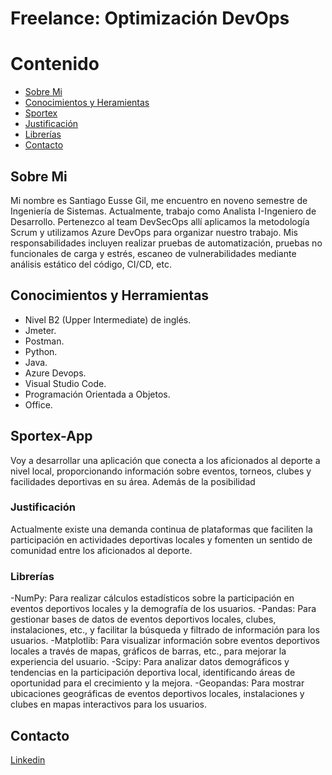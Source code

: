 # Freelance: Optimización DevOps
# Contenido
- [Sobre Mi](#Sobre-Mi)
- [Conocimientos y Heramientas](#Conocimientos-y-Herramientas)
- [Sportex](#Sportex-App)
- [Justificación](##Justificación)
- [Librerías](##Librerías)
- [Contacto](#Contacto)

## Sobre Mi
Mi nombre es Santiago Eusse Gil, me encuentro en noveno semestre de Ingeniería de Sistemas. 
Actualmente, trabajo como Analista I-Ingeniero de Desarrollo. Pertenezco al team DevSecOps allí aplicamos la metodología Scrum y utilizamos Azure DevOps para organizar nuestro trabajo.
Mis responsabilidades incluyen realizar pruebas de automatización, pruebas no funcionales de carga y estrés, escaneo de vulnerabilidades mediante análisis estático del código, CI/CD, etc. 

## Conocimientos y Herramientas
- Nivel B2 (Upper Intermediate) de inglés.
- Jmeter.
- Postman.
- Python.
- Java.
- Azure Devops.
- Visual Studio Code.
- Programación Orientada a Objetos.
- Office.

## Sportex-App
Voy a desarrollar una aplicación que conecta a los aficionados al deporte a nivel local, proporcionando información sobre eventos, torneos, clubes y facilidades deportivas en su área. Además de la posibilidad

### Justificación
Actualmente existe una demanda continua de plataformas que faciliten la participación en actividades deportivas locales y fomenten un sentido de comunidad entre los aficionados al deporte.

### Librerías
-NumPy: Para realizar cálculos estadísticos sobre la participación en eventos deportivos locales y la demografía de los usuarios.
-Pandas: Para gestionar bases de datos de eventos deportivos locales, clubes, instalaciones, etc., y facilitar la búsqueda y filtrado de información para los usuarios.
-Matplotlib: Para visualizar información sobre eventos deportivos locales a través de mapas, gráficos de barras, etc., para mejorar la experiencia del usuario.
-Scipy: Para analizar datos demográficos y tendencias en la participación deportiva local, identificando áreas de oportunidad para el crecimiento y la mejora.
-Geopandas: Para mostrar ubicaciones geográficas de eventos deportivos locales, instalaciones y clubes en mapas interactivos para los usuarios.



## Contacto
[Linkedin](https://co.linkedin.com/in/santiago-eusse-gil-638b83220?trk=people-guest_people_search-card)
